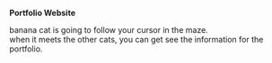 **Portfolio Website**

banana cat is going to follow your cursor in the maze.<br>
when it meets the other cats, you can get see the information for the portfolio.
